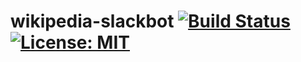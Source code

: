 # wikipedia-slackbot [![Build Status](https://travis-ci.com/nambatee/wikipedia-slackbot.svg?token=mtU2TSx95pvBuBh8MBxt&branch=master)](https://travis-ci.com/nambatee/wikipedia-slackbot) [![License: MIT](https://img.shields.io/badge/License-MIT-blue.svg)](https://opensource.org/licenses/MIT)
